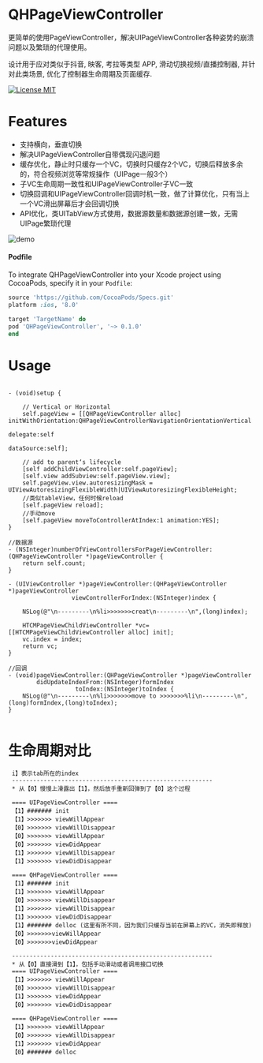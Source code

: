 # QHPageViewController
更简单的使用PageViewController，解决UIPageViewController各种姿势的崩溃问题以及繁琐的代理使用。

设计用于应对类似于抖音, 映客, 考拉等类型 APP, 滑动切换视频/直播控制器, 并针对此类场景, 优化了控制器生命周期及页面缓存.

[![License MIT](https://img.shields.io/badge/license-MIT-green.svg?style=flat)](https://raw.githubusercontent.com/ibireme/YYText/master/LICENSE)

Features
==============

 - 支持横向，垂直切换
 - 解决UIPageViewController自带偶现闪退问题
 - 缓存优化，静止时只缓存一个VC，切换时只缓存2个VC，切换后释放多余的，符合视频浏览等常规操作（UIPage一般3个）
 - 子VC生命周期一致性和UIPageViewController子VC一致
 - 切换回调和UIPageViewController回调时机一致，做了计算优化，只有当上一个VC滑出屏幕后才会回调切换
 - API优化，类UITabView方式使用，数据源数量和数据源创建一致，无需UIPage繁琐代理


 ![demo](https://github.com/imqiuhang/QHPageViewController/blob/master/Screenshots/demo.gif)


#### Podfile

To integrate QHPageViewController into your Xcode project using CocoaPods, specify it in your `Podfile`:

```ruby
source 'https://github.com/CocoaPods/Specs.git'
platform :ios, '8.0'

target 'TargetName' do
pod 'QHPageViewController', '~> 0.1.0'
end
```

 

Usage
==============

```objc

- (void)setup {
    
    // Vertical or Horizontal
    self.pageView = [[QHPageViewController alloc] initWithOrientation:QHPageViewControllerNavigationOrientationVertical
                                                               delegate:self
                                                             dataSource:self];
                                                             
    // add to parent‘s lifecycle
    [self addChildViewController:self.pageView];
    [self.view addSubview:self.pageView.view];
    self.pageView.view.autoresizingMask = UIViewAutoresizingFlexibleWidth|UIViewAutoresizingFlexibleHeight;
    //类似tableView，任何时候reload
    [self.pageView reload];
    //手动move
    [self.pageView moveToControllerAtIndex:1 animation:YES];
}

//数据源
- (NSInteger)numberOfViewControllersForPageViewController:(QHPageViewController *)pageViewController {
    return self.count;
}

- (UIViewController *)pageViewController:(QHPageViewController *)pageViewController
                  viewControllerForIndex:(NSInteger)index {
    
    NSLog(@"\n---------\n%li>>>>>>>creat\n---------\n",(long)index);
    
    HTCMPageViewChildViewController *vc= [[HTCMPageViewChildViewController alloc] init];
    vc.index = index;
    return vc;
}

//回调
- (void)pageViewController:(QHPageViewController *)pageViewController
        didUpdateIndexFrom:(NSInteger)formIndex
                   toIndex:(NSInteger)toIndex {
    NSLog(@"\n---------\n%li>>>>>>>move to >>>>>>>%li\n---------\n",(long)formIndex,(long)toIndex);
}


```


 生命周期对比
==============


```objc
 i】表示tab所在的index
 ---------------------------------------------------------
 * 从【0】慢慢上滑露出【1】，然后放手重新回弹到了【0】这个过程
 
 ==== UIPageViewController ====
 【1】####### init
 【1】>>>>>>> viewWillAppear
 【0】>>>>>>> viewWillDisappear
 【0】>>>>>>> viewWillAppear
 【0】>>>>>>> viewDidAppear
 【1】>>>>>>> viewWillDisappear
 【1】>>>>>>> viewDidDisappear
 
 ==== QHPageViewController ====
 【1】####### init
 【1】>>>>>>> viewWillAppear
 【0】>>>>>>> viewWillDisappear
 【1】>>>>>>> viewWillDisappear
 【1】>>>>>>> viewDidDisappear
 【1】####### delloc (这里有所不同，因为我们只缓存当前在屏幕上的VC，消失即释放)
 【0】>>>>>>>viewWillAppear
 【0】>>>>>>>viewDidAppear
 
 ---------------------------------------------------------
 * 从【0】直接滑到【1】，包括手动滑动或者调用接口切换
 ==== UIPageViewController ====
 【1】>>>>>>> viewWillAppear
 【0】>>>>>>> viewWillDisappear
 【1】>>>>>>> viewDidAppear
 【0】>>>>>>> viewDidDisappear
 
 ==== QHPageViewController ====
 【1】>>>>>>> viewWillAppear
 【0】>>>>>>> viewWillDisappear
 【1】>>>>>>> viewDidAppear
 【0】####### delloc
 
```